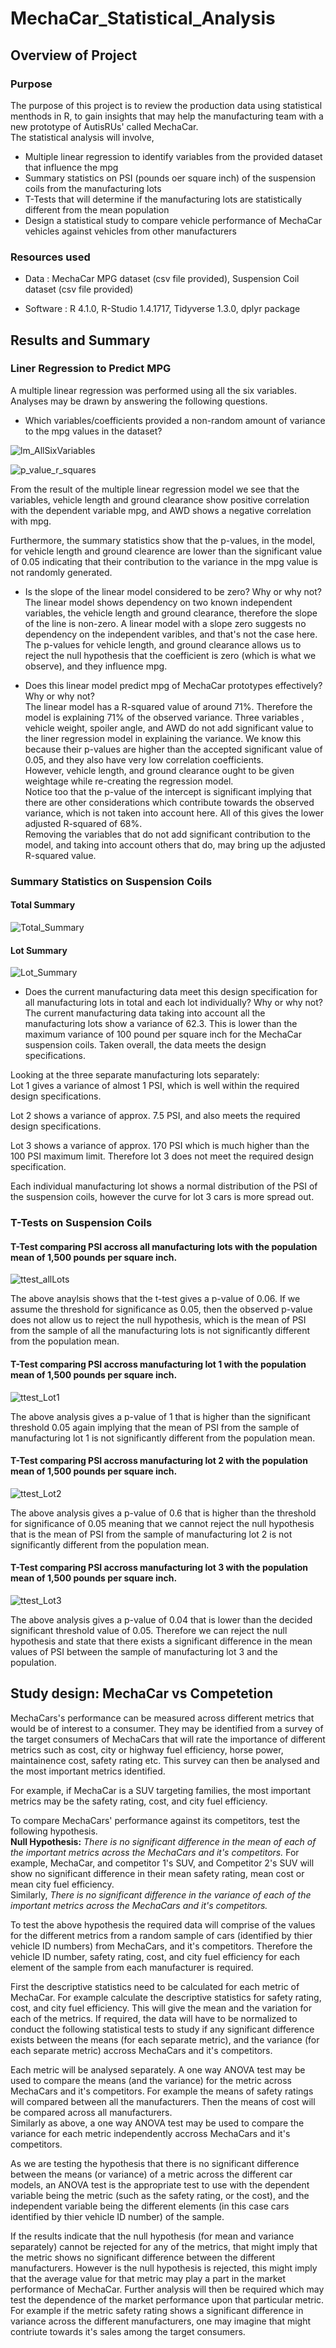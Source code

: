 # MechaCar_Statistical_Analysis

## Overview of Project 

### Purpose

The purpose of this project is to review the production data using statistical menthods in R, to gain insights that may help the manufacturing team with a new prototype of AutisRUs' called MechaCar.\
The statistical analysis will involve,
- Multiple linear regression to identify variables from the provided dataset that influence the mpg
- Summary statistics on PSI (pounds oer square inch) of the suspension coils from the manufacturing lots
- T-Tests that will determine if the manufacturing lots are statistically different from the mean population
- Design a statistical study to compare vehicle performance of MechaCar vehicles against vehicles from other manufacturers

### Resources used
- Data : MechaCar MPG dataset (csv file provided), Suspension Coil dataset (csv file provided)

- Software : R 4.1.0, R-Studio 1.4.1717, Tidyverse 1.3.0, dplyr package

## Results and Summary

### Liner Regression to Predict MPG

A multiple linear regression was performed using all the six variables. Analyses may be drawn by answering the following questions.

- Which variables/coefficients provided a non-random amount of variance to the mpg values in the dataset?

![lm_AllSixVariables](https://user-images.githubusercontent.com/71800628/127748541-8856b21f-d0b7-4a51-8fc4-6ab9cc600467.png)

![p_value_r_squares](https://user-images.githubusercontent.com/71800628/127748550-87dbd57f-46ed-428a-be40-173eae1ee260.png)

From the result of the multiple linear regression model we see that the variables, vehicle length and ground clearance show positive correlation with the dependent variable mpg, and AWD shows a negative correlation with mpg. 

Furthermore, the summary statistics show that the p-values, in the model, for vehicle length and ground clearence are lower than the significant value of 0.05 indicating that their contribution to the variance in the mpg value is not randomly generated. 

- Is the slope of the linear model considered to be zero? Why or why not?\
The linear model shows dependency on two known independent variables, the vehicle length and ground clearance, therefore the slope of the line is non-zero. A linear model with a slope zero suggests no dependency on the independent varibles, and that's not the case here.\
The p-values for vehicle length, and ground clearance allows us to reject the null hypothesis that the coefficient is zero (which is what we observe), and they influence mpg.

- Does this linear model predict mpg of MechaCar prototypes effectively? Why or why not?\
The linear model has a R-squared value of around 71%. Therefore the model is explaining 71% of the observed variance.
Three variables , vehicle weight, spoiler angle, and AWD do not add significant value to the liner regression model in explaining the variance. We know this because their p-values are higher than the accepted significant value of 0.05, and they also have very low correlation coefficients.\
However, vehicle length, and ground clearance ought to be given weightage while re-creating the regression model.\
Notice too that the p-value of the intercept is significant implying that there are other considerations which contribute towards the observed variance, which is not taken into account here. All of this gives the lower adjusted R-squared of 68%.\
Removing the variables that do not add significant contribution to the model, and taking into account others that do, may bring up the adjusted R-squared value.

### Summary Statistics on Suspension Coils
#### Total Summary

![Total_Summary](https://user-images.githubusercontent.com/71800628/127748559-0d5dda00-6dbd-4166-8eb0-4324ac616b7d.png)


#### Lot Summary

![Lot_Summary](https://user-images.githubusercontent.com/71800628/127748567-a9b12460-34fd-442c-94de-b1b9650b253f.png)


- Does the current manufacturing data meet this design specification for all manufacturing lots in total and each lot individually? Why or why not?\
The current manufacturing data taking into account all the manufacturing lots show a variance of 62.3. This is lower than the maximum variance of 100 pound per square inch for the MechaCar suspension coils. Taken overall, the data meets the design specifications.

Looking at the three separate manufacturing lots separately:\
Lot 1 gives a variance of almost 1 PSI, which is well within the required design specifications.

Lot 2 shows a variance of approx. 7.5 PSI, and also meets the required design specifications.

Lot 3 shows a variance of approx. 170 PSI which is much higher than the 100 PSI maximum limit. Therefore lot 3 does not meet the required design specification.

Each individual manufacturing lot shows a normal distribution of the PSI of the suspension coils, however the curve for lot 3 cars is more spread out.

### T-Tests on Suspension Coils
#### T-Test comparing PSI accross all manufacturing lots with the population mean of 1,500 pounds per square inch.

![ttest_allLots](https://user-images.githubusercontent.com/71800628/127748587-f93f362e-ac4e-490a-88fc-51992cec9e85.png)

The above anaylsis shows that the t-test gives a p-value of 0.06. If we assume the threshold for significance as 0.05, then the observed p-value does not allow us to reject the null hypothesis, which is the mean of PSI from the sample of all the manufacturing lots is not significantly different from the population mean.

#### T-Test comparing PSI accross manufacturing lot 1 with the population mean of 1,500 pounds per square inch.

![ttest_Lot1](https://user-images.githubusercontent.com/71800628/127748594-c2ea2dad-0e63-4941-ac17-112d3597e6dd.png)

The above analysis gives a p-value of 1 that is higher than the significant threshold 0.05 again implying that the mean of PSI from the sample of manufacturing lot 1 is not significantly different from the population mean.

#### T-Test comparing PSI accross manufacturing lot 2 with the population mean of 1,500 pounds per square inch.

![ttest_Lot2](https://user-images.githubusercontent.com/71800628/127748609-435b8e50-a3cb-4ec2-86dd-865a457783d9.png)

The above analysis gives a p-value of 0.6 that is higher than the threshold for significance of 0.05 meaning that we cannot reject the null hypothesis that is the mean of PSI from the sample of manufacturing lot 2 is not significantly different from the population mean.


#### T-Test comparing PSI accross manufacturing lot 3 with the population mean of 1,500 pounds per square inch.

![ttest_Lot3](https://user-images.githubusercontent.com/71800628/127748618-7a473a56-5be8-4096-97ef-093b025f8e49.png)

The above analysis gives a p-value of 0.04 that is lower than the decided significant threshold value of 0.05. Therefore we can reject the null hypothesis and state that there exists a significant difference in the mean values of PSI between the sample of manufacturing lot 3 and the population.


## Study design: MechaCar vs Competetion

MechaCars's performance can be measured across different metrics that would be of interest to a consumer. They may be identified from a survey of the target consumers of MechaCars that will rate the importance of different metrics such as cost, city or highway fuel efficiency, horse power, maintainence cost, safety rating etc. This survey can then be analysed and the most important metrics identified.

For example, if MechaCar is a SUV targeting families, the most important metrics may be the safety rating, cost, and city fuel efficiency.

To compare MechaCars' performance against its competitors, test the following hypothesis.\
**Null Hypothesis:** *There is no significant difference in the mean of each of the important metrics across the MechaCars and it's competitors.*
For example, MechaCar, and competitor 1's SUV, and  Competitor 2's SUV will show no significant difference in their mean safety rating, mean cost or mean city fuel efficiency.\
Similarly, *There is no significant difference in the variance of each of the important metrics across the MechaCars and it's competitors.*


To test the above hypothesis the required data will comprise of the values for the different metrics from a random sample of cars (identified by thier vehicle ID numbers) from MechaCars, and it's competitors. Therefore the vehicle ID number, safety rating, cost, and city fuel efficiency for each element of the sample from each manufacturer is required.

First the descriptive statistics need to be calculated for each metric of MechaCar. For example calculate the descriptive statistics for safety rating, cost, and city fuel efficiency. This will give the mean and the variation for each of the metrics. If required, the data will have to be normalized to conduct the following statistical tests to study if any significant difference exists between the means (for each separate metric), and the variance (for each separate metric) accross MechaCars and it's competitors.

Each metric will be analysed separately. A one way ANOVA test may be used to compare the means (and the variance) for the metric across MechaCars and it's competitors. For example the means of safety ratings will compared between all the manufacturers. Then the means of cost will be compared across all manufacturers.\
Similarly as above, a one way ANOVA test may be used to compare the variance for each metric independently accross MechaCars and it's competitors.

As we are testing the hypothesis that there is no significant difference between the means (or variance) of a metric across the different car models, an ANOVA test is the appropriate test to use with the dependent variable being the metric (such as the safety rating, or the cost), and the independent variable being the different elements (in this case cars identified by thier vehicle ID number) of the sample.

If the results indicate that the null hypothesis (for mean and variance separately) cannot be rejected for any of the metrics, that might imply that the metric shows no significant difference between the different manufacturers. However is the null hypothesis is rejected, this might imply that the average value for that metric may play a part in the market performance of MechaCar. Further analysis will then be required which may test the dependence of the market performance upon that particular metric. For example if the metric safety rating shows a significant difference in variance across the different manufacturers, one may imagine that might contriute towards it's sales among the target consumers.
